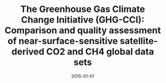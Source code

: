 ---
title: "The Greenhouse Gas Climate Change Initiative (GHG-CCI): Comparison and quality assessment of near-surface-sensitive satellite-derived CO<inf>2</inf> and CH<inf>4</inf> global data sets"
collection: publications
permalink: /publication/2015-01-01-Buchwitz2015344
date: 2015-01-01
venue: 'Remote Sensing of Environment'
paperurl: 'https://doi.org/10.1016/j.rse.2013.04.024'
citation: 'Buchwitz et al., <b>The Greenhouse Gas Climate Change Initiative (GHG-CCI): Comparison and quality assessment of near-surface-sensitive satellite-derived CO<inf>2</inf> and CH<inf>4</inf> global data sets</b>, Remote Sensing of Environment, 2015-01-01, 10.1016/j.rse.2013.04.024'
---